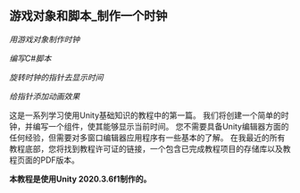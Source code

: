 ## 游戏对象和脚本_制作一个时钟
_用游戏对象制作时钟_
  
_编写C#脚本_
  
_旋转时钟的指针去显示时间_
  
_给指针添加动画效果_

这是一系列学习使用Unity基础知识的教程中的第一篇。
我们将创建一个简单的时钟，并编写一个组件，使其能够显示当前时间。
您不需要具备Unity编辑器方面的任何经验，但需要对多窗口编辑器应用程序有一些基本的了解。
在我最近的所有教程底部，您将找到教程许可证的链接，一个包含已完成教程项目的存储库以及教程页面的PDF版本。

__本教程是使用Unity 2020.3.6f1制作的。__

